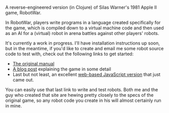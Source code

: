 A reverse-engineered version (in Clojure) of Silas Warner's 1981 Apple II game, RobotWar.

In RobotWar, players write programs in a language created specifically for the game, which is compiled down to a virtual machine code and then used as an AI for a (virtual) robot in arena battles against other players' robots.

It's currently a work in progress. I'll have installation instructions up soon, but in the meantime, if you'd like to create and email me some robot source code to test with, check out the following links to get started:

* [The original manual](http://corewar.co.uk/robotwar/robotwar.txt)
* [A blog post](http://www.filfre.net/2012/01/robot-war/) explaining the game in some detail
* Last but not least, an excellent [web-based JavaScript version](http://robotwarjs.net) that just came out.

You can easily use that last link to write and test robots. Both me and the guy who created that site are hewing pretty closely to the specs of the original game, so any robot code you create in his will almost certainly run in mine.

